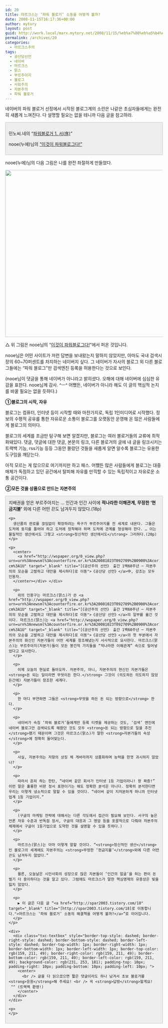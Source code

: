 ```yaml
---
id: 20
title: 마르크스는 ‘파워 블로거’ 소동을 어떻게 볼까?
date: 2008-11-15T16:17:36+00:00
author: mytory
layout: post
guid: http://work.local/marx.mytory.net/2008/11/15/%eb%a7%88%eb%a5%b4%ed%81%ac%ec%8a%a4%eb%8a%94-%ed%8c%8c%ec%9b%8c-%eb%b8%94%eb%a1%9c%ea%b1%b0-%ec%86%8c%eb%8f%99%ec%9d%84-%ec%96%b4%eb%96%bb%ea%b2%8c-%eb%b3%bc%ea%b9%8c/
permalink: /archives/20
categories:
  - 마르크스주의
tags:
  - 공산당선언
  - 네이버
  - 마르크스
  - 맑스
  - 부르주아지
  - 블로그
  - 사회주의
  - 자본주의
  - 파워 블로거
---
```

네이버의 파워 블로거 선정에서 시작된 블로그계의 소란은 나같은 초심자들에게는 완전히 새롭게 느껴진다. 다 설명할 필요는 없을 테니까 다음 글을 참고하라.

<div class="txc-textbox" style="border-top-style: solid; border-right-style: solid; border-bottom-style: solid; border-left-style: solid; border-top-width: 1px; border-right-width: 1px; border-bottom-width: 1px; border-left-width: 1px; border-top-color: rgb(193, 193, 193); border-right-color: rgb(193, 193, 193); border-bottom-color: rgb(193, 193, 193); border-left-color: rgb(193, 193, 193); background-color: rgb(238, 238, 238); padding-top: 10px; padding-right: 10px; padding-bottom: 10px; padding-left: 10px; ">
  <p>
    민노씨.네의 “<a title="[파워블로거 1. 서(序)]로 이동" href="http://minoci.net/657" rel="bookmark">파워블로거 1. 서(序)</a>”
  </p>
  
  <p>
    nooe(누에)님의 <a href="http://nooegoch.net/169" target="_blank">“이것이 파워블로그다!”</a>
  </p>
</div>

nooe(누에)님의 다음 그림은 나를 완전 좌절하게 만들었다.

<img src="http://work.local/marx.mytory.net/wp-content/uploads/1/491ec645979c29U.jpg" class="aligncenter" width="600" height="532" alt="" filename="nooegoch.net_11_15_21_52_53.jpg" filemime="" />

△ 위 그림은 nooe님의 “<a href="http://nooegoch.net/169" target="_blank">이것이 파워블로그다!</a>”에서 퍼온 것입니다.

nooe님은 어떤 사이트가 저런 답변을 보내왔는지 말하지 않았지만, 아마도 국내 검색시장의 60~70퍼센트를 차지하는 네이버지 싶다. 그 네이버가 자사의 블로그 외 다른 블로그들에는 “파워 블로그”만 검색엔진 등록을 허용한다는 것으로 보인다.

(nooe님이 댓글을 통해 네이버가 아니라고 밝히셨다. 오해에 대해 네이버에 심심한 유감을 표한다. nooe님께 감사. ^ㅡ^ 어쨌든, 네이버가 아니라 해도 이 글의 핵심적 논지를 바꿀 필요는 없을 듯하다.)

**①블로그의 시작, 자유**

블로그는 컴퓨터, 인터넷 등이 시작할 때와 마찬가지로, 독립 1인미디어로 시작했다. 정보의 수평적 공유를 통한 자유로운 소통이 블로그를 오랫동안 운영해 온 많은 사람들에게 블로그의 의미다.

블로그의 세계를 조금만 탐구해 보면 알겠지만, 블로그는 여러 블로거들의 교류에 최적화돼있다. 댓글, 댓글에 대한 댓글, 본문의 링크, 다른 블로거의 글에 내 글을 링크시키는 트랙백 기능, rss기능 등등 그동안 몰랐던 것들을 새롭게 알면 알수록 블로그는 유용한 도구임을 깨닫는다.

아직 모르는 게 많으므로 여기까지만 하고 패스. 어쨌든 많은 사람들에게 블로그는 대중매체가 독점하고 있던 공간에서 탈피해 자유를 만끽할 수 있는 독립적이고 자유로운 소통 공간이다.

**②모든 것을 상품으로 만드는 자본주의**

<div class="txc-textbox" style="border-top-style: solid; border-right-style: solid; border-bottom-style: solid; border-left-style: solid; border-top-width: 1px; border-right-width: 1px; border-bottom-width: 1px; border-left-width: 1px; border-top-color: rgb(193, 193, 193); border-right-color: rgb(193, 193, 193); border-bottom-color: rgb(193, 193, 193); border-left-color: rgb(193, 193, 193); background-color: rgb(238, 238, 238); padding-top: 10px; padding-right: 10px; padding-bottom: 10px; padding-left: 10px; ">
  <div>
    지배권을 얻은 부르주아지는 … 인간과 인간 사이에 <strong>적나라한 이해관계, 무정한 ‘현금지불’</strong> 외에 다른 어떤 끈도 남겨두지 않았다.(18p)</p> 
    
    <p>
      생산품의 판로를 끊임없이 확장하려는 욕구가 부르주아지를 전 세계로 내몬다. 그들은 도처에 둥지를 틀어야 하고 도처에 정착해야 하며 도처에 관계를 형성해야 한다. … 이는 물질적인 생산에서도 그렇고 <strong>정신적인 생산에서도</strong> 그러하다.(20p)
    </p>
    
    <p>
      <center>
        <a href="http://wspaper.org/0_view.php?urn=urn%3Anewsml%3Acounterfire.or.kr%3A20081023T092709%2B0900%3Acor10-cm%3A1U" target="_blank" title="[《공산주의 선언》 출간 1백60주년 ─ 자본주의의 모순을 고발하고 대안을 제시하다]로 이동">《공산당 선언》</a>中, 강조는 모두 인용자.
      </center></div> </div> 
      
      <p>
        위의 인용구는 마르크스(맑스)가 쓴 <a href="http://wspaper.org/0_view.php?urn=urn%3Anewsml%3Acounterfire.or.kr%3A20081023T092709%2B0900%3Acor10-cm%3A1U" target="_blank" title="[《공산주의 선언》 출간 1백60주년 ─ 자본주의의 모순을 고발하고 대안을 제시하다]로 이동">《공산당 선언》</a>의 일부를 옮긴 것이다. 마르크스(맑스)는 <a href="http://wspaper.org/0_view.php?urn=urn%3Anewsml%3Acounterfire.or.kr%3A20081023T092709%2B0900%3Acor10-cm%3A1U" target="_blank" title="[《공산주의 선언》 출간 1백60주년 ─ 자본주의의 모순을 고발하고 대안을 제시하다]로 이동">《공산당 선언》</a>의 첫 부분에서 자본주의의 화신인 자본가들이 어떤 세계를 창조해냈는지 서사적으로 묘사한다. 마르크스(맑스)는 부르주아지(자본가)들이 모든 봉건적 가치들을 “적나라한 이해관계” 속으로 밀어넣었다고 묘사한다.
      </p>
      
      <p>
        이제 오늘의 현실로 돌아오자. 자본주의, 아니, 자본주의의 현신인 자본가들은 <strong>돈 되는 일이라면 무엇이든 한다.</strong> 그것이 (의도하든 의도하지 않았든간에) 자본가들이 창조한 세계다.
      </p>
      
      <p>
        한 마디 부연하면 그들은 <strong>무엇을 하든 돈 되는 방향으로</strong> 한다.
      </p>
      
      <p>
        네이버가 속칭 ‘파워 블로거’들에게만 등록 티켓을 제공하는 것도, ‘검색’ 엔진에 네이버 블로그만 검색되도록 해왔던 것도 모두 <strong>돈 되는 방향으로 일을 추진</strong>했기 때문이며 그것은 마르크스(맑스)가 말한 <strong>자본가들의 속성</strong>에 정확히 들어맞는다.
      </p>
      
      <p>
        사실, 자본주의는 저항의 상징 체 게바라까지 상품화하며 능력을 한껏 과시하지 않았나?
      </p>
      
      <p>
        따라서 흔히 하는 한탄, “네이버 같은 회사가 인터넷 1등 기업이라니! 왕 짜증!” 이런 말은 훌륭한 비판 정서 표현이기는 해도 정확한 분석은 아니다. 정확히 분석한다면 우리는 이렇게 냉소적으로 말할 수 있을 것이다. “네이버 같이 지저분하게 하니까 인터넷 업계 1등 기업이지.”
      </p>
      
      <p>
        (구글의 마케팅 전략에 대해서는 다른 각도에서 접근이 필요해 보인다. 서구의 높은 언론 자유 수준과 반독점 정서, 구글의 대응과 그 명암 등을 포괄적으로 다뤄야 자본주의 체제에서 구글이 1등기업으로 도약한 것을 설명할 수 있을 듯하다.)
      </p>
      
      <p>
        마르크스(맑스)는 아마 이렇게 말할 것이다. “<strong>정신적인 생산</strong>인 블로그의 세계에도 자본주의는 <strong>무정한 ‘현금지불’</strong>외에 다른 어떤 끈도 남겨두지 않았다.”
      </p>
      
      <p>
        물론, 오늘날은 시민사회의 성장으로 많은 자본들이 ‘인간의 얼굴’을 하는 편이 돈벌기 더 용이하다는 것을 알고 있다. 그럼에도 마르크스가 말한 핵심명제의 유용성은 빛을 잃지 않았다.
      </p>
      
      <p>
        ▶ 이 글은 다음 글 “<a href="http://spar2003.tistory.com/18" target="_blank" title="[http://spar2003.tistory.com/18]로 이동합니다.">마르크스는 ‘파워 블로거’ 소동의 해결책을 어떻게 볼까?</a>”로 이어집니다.
      </p>
    </p>
    
    <div>
      <div class="txc-textbox" style="border-top-style: dashed; border-right-style: dashed; border-bottom-style: dashed; border-left-style: dashed; border-top-width: 1px; border-right-width: 1px; border-bottom-width: 1px; border-left-width: 1px; border-top-color: rgb(159, 211, 49); border-right-color: rgb(159, 211, 49); border-bottom-color: rgb(159, 211, 49); border-left-color: rgb(159, 211, 49); background-color: rgb(231, 253, 181); padding-top: 10px; padding-right: 10px; padding-bottom: 10px; padding-left: 10px; ">
        <center>
          <br /> 글을 다 읽으셨으면 짧은 댓글이라도 하나 남겨서 초보 블로거를 <strong>응원</strong>해 주세요! <br /> 꼭 <strong>답방</strong>할게요!  ^^ (트랙백 환영!)
        </center>
      </div>
    </div>
    
    <p>
    </p>